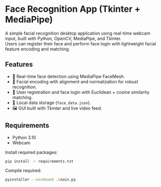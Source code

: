 # Face Recognition App (Tkinter + MediaPipe)

A simple facial recognition desktop application using real-time webcam input, built with Python, OpenCV, MediaPipe, and Tkinter.  
Users can register their face and perform face login with lightweight facial feature encoding and matching.

## Features

- 📸 Real-time face detection using MediaPipe FaceMesh.
- 🧠 Facial encoding with alignment and normalization for robust recognition.
- 👤 User registration and face login with Euclidean + cosine similarity matching.
- 💾 Local data storage (`face_data.json`).
- 🖼️ GUI built with Tkinter and live video feed.

## Requirements

- Python 3.10
- Webcam

Install required packages:

```bash
pip install -r requirements.txt
```
Compile required:
```bash
pyinstaller --windowed .\main.py
```
